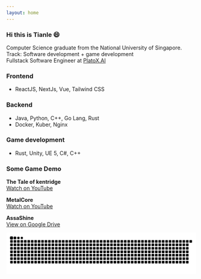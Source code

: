 ```yaml
---
layout: home
---
```


### Hi this is Tianle 😄

Computer Science graduate from the National University of Singapore.  
Track: Software development + game development  
Fullstack Software Engineer at [PlatoX.AI](https://www.ccmonet.ai/)


### Frontend

- ReactJS, NextJs, Vue, Tailwind CSS

### Backend

- Java, Python, C++, Go Lang, Rust
- Docker, Kuber, Nginx

### Game development

- Rust, Unity, UE 5, C#, C++

### Some Game Demo

**The Tale of kentridge**  
[Watch on YouTube](https://www.youtube.com/watch?v=CfYs6wlWDug&t=14s)

**MetalCore**  
[Watch on YouTube](https://www.youtube.com/watch?v=ohToEW5kBoM)

**AssaShine**  
[View on Google Drive](https://drive.google.com/file/d/1JtRQdXbKe1JXdZph2cF10lFCTyegYR70/view)

<img src="https://raw.githubusercontent.com/ddx-510/ddx-510/output/snake.svg" alt="Snake animation" />